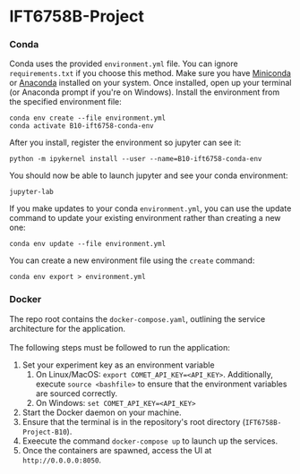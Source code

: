 # IFT6758B-Project

### Conda 

Conda uses the provided `environment.yml` file.
You can ignore `requirements.txt` if you choose this method.
Make sure you have [Miniconda](https://docs.conda.io/en/latest/miniconda.html) or [Anaconda](https://www.anaconda.com/products/individual) installed on your system.
Once installed, open up your terminal (or Anaconda prompt if you're on Windows).
Install the environment from the specified environment file:

    conda env create --file environment.yml
    conda activate B10-ift6758-conda-env

After you install, register the environment so jupyter can see it:

    python -m ipykernel install --user --name=B10-ift6758-conda-env

You should now be able to launch jupyter and see your conda environment:

    jupyter-lab

If you make updates to your conda `environment.yml`, you can use the update command to update your existing environment rather than creating a new one:

    conda env update --file environment.yml    

You can create a new environment file using the `create` command:

    conda env export > environment.yml

### Docker
The repo root contains the `docker-compose.yaml`, outlining the service architecture for the application.<br><br>
The following steps must be followed to run the application:
1. Set your experiment key as an environment variable
   1. On Linux/MacOS: `export COMET_API_KEY=<API_KEY>`. Additionally, execute `source <bashfile>` to ensure that the environment variables are sourced correctly.
   2. On Windows: `set COMET_API_KEY=<API_KEY>`<br>
2. Start the Docker daemon on your machine.
3. Ensure that the terminal is in the repository's root directory (`IFT6758B-Project-B10`).
4. Exeecute the command `docker-compose up` to launch up the services.
5. Once the containers are spawned, access the UI at `http://0.0.0.0:8050`.
